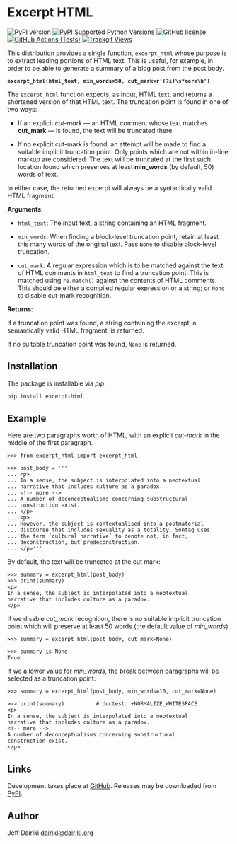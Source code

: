 # Excerpt HTML

[![PyPI version](https://img.shields.io/pypi/v/excerpt-html.svg)](https://pypi.org/project/excerpt-html/)
[![PyPI Supported Python Versions](https://img.shields.io/pypi/pyversions/excerpt-html.svg)](https://pypi.python.org/pypi/excerpt-html/)
[![GitHub license](https://img.shields.io/github/license/dairiki/excerpt-html)](https://github.com/dairiki/excerpt-html/blob/master/LICENSE)
[![GitHub Actions (Tests)](https://github.com/dairiki/excerpt-html/workflows/Tests/badge.svg)](https://github.com/dairiki/excerpt-html)
[![Trackgit Views](https://us-central1-trackgit-analytics.cloudfunctions.net/token/ping/lhavq4sao0ljnlegs1el)](https://trackgit.com)

This distribution provides a single function, `excerpt_html` whose
purpose is to extract leading portions of HTML text.  This is useful,
for example, in order to be able to generate a summary of a blog post
from the post body.

**`excerpt_html(html_text, min_words=50, cut_mark=r'(?i)\s*more\b')`**

The `excerpt_html` function expects, as input, HTML text, and returns
a shortened version of that HTML text.  The truncation point is found
in one of two ways:

- If an explicit _cut-mark_ — an HTML comment whose text matches
    **cut_mark** — is found, the text will be truncated there.

- If no explicit cut-mark is found, an attempt will be made to find a
    suitable implicit truncation point.  Only points which
    are not within in-line markup are considered.  The text will be
    truncated at the first such location found which preserves at
    least **min_words** (by default, 50) words of text.

In either case, the returned excerpt will always be a syntactically
valid HTML fragment.

**Arguments**:

- `html_text`: The input text, a string containing an HTML fragment.

- `min_words`: When finding a block-level truncation point, retain at
    least this many words of the original text.  Pass `None` to
    disable block-level truncation.

- `cut_mark`: A regular expression which is to be matched against the
    text of HTML comments in `html_text` to find a truncation point.
    This is matched using `re.match()` against the contents of HTML
    comments.  This should be either a compiled regular expression or a
    string; or `None` to disable cut-mark recognition.

**Returns**:

If a truncation point was found, a string containing the excerpt, a semantically valid HTML fragment, is returned.

If no suitable truncation point was found, `None` is returned.


## Installation

The package is installable via _pip_.

```sh
pip install excerpt-html
```

## Example

Here are two paragraphs worth of HTML, with an explicit *cut-mark* in the middle
of the first paragraph.

```pycon
>>> from excerpt_html import excerpt_html

>>> post_body = '''
... <p>
... In a sense, the subject is interpolated into a neotextual
... narrative that includes culture as a paradox.
... <!-- more -->
... A number of deconceptualisms concerning substructural
... construction exist.
... </p>
... <p>
... However, the subject is contextualised into a postmaterial
... discourse that includes sexuality as a totality. Sontag uses
... the term ‘cultural narrative’ to denote not, in fact,
... deconstruction, but predeconstruction.
... </p>'''

```

By default, the text will be truncated at the cut mark:

```pycon
>>> summary = excerpt_html(post_body)
>>> print(summary)
<p>
In a sense, the subject is interpolated into a neotextual
narrative that includes culture as a paradox.
</p>

```

If we disable _cut_mark_ recognition, there is no suitable implicit
truncation point which will preserve at least 50 words (the default
value of _min_words_):

```pycon
>>> summary = excerpt_html(post_body, cut_mark=None)

>>> summary is None
True

```

If we a lower value for _min_words_, the break between paragraphs will be
selected as a truncation point:

```pycon
>>> summary = excerpt_html(post_body, min_words=10, cut_mark=None)

>>> print(summary)          # doctest: +NORMALIZE_WHITESPACE
<p>
In a sense, the subject is interpolated into a neotextual
narrative that includes culture as a paradox.
<!-- more -->
A number of deconceptualisms concerning substructural
construction exist.
</p>

```

## Links

Development takes place at [GitHub][].  Releases may be downloaded from [PyPI][].

[GitHub]: <https://github.com/dairiki/excerpt-html/>
[PyPI]: <https://pypi.org/projects/excerpt-html/>


## Author

Jeff Dairiki <dairiki@dairiki.org>
